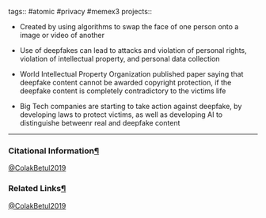 tags:: #atomic #privacy   #memex3 projects::[](https://natmeng.github.io/memx2/atomic/@ColakBetul2019/)


-   Created by using algorithms to swap the face of one person onto a image or video of another
    
-   Use of deepfakes can lead to attacks and violation of personal rights, violation of intellectual property, and personal data collection
    
-   World Intellectual Property Organization published paper saying that deepfake content cannot be awarded copyright protection, if the deepfake content is completely contradictory to the victims life
    
-   Big Tech companies are starting to take action against deepfake, by developing laws to protect victims, as well as developing AI to distinguishe betweenr real and deepfake content
    


---

### Citational Information[¶](https://natmeng.github.io/memx2/sources/@ColakBetul2019/#citational-information "Permanent link")

[@ColakBetul2019](https://natmeng.github.io/memx2/sources/@ColakBetul2019/) 

### Related Links[¶](https://natmeng.github.io/memx2/atomic/@ColakBetul2019/#related-links "Permanent link")
[@ColakBetul2019](https://natmeng.github.io/memx2/annotations/@ColakBetul2019/) 


